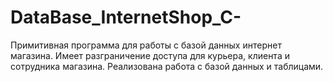 # DataBase_InternetShop_C-
Примитивная программа для работы с базой данных интернет магазина. Имеет разграничение доступа для курьера, клиента и сотрудника магазина.
Реализована работа с базой данных и таблицами.
